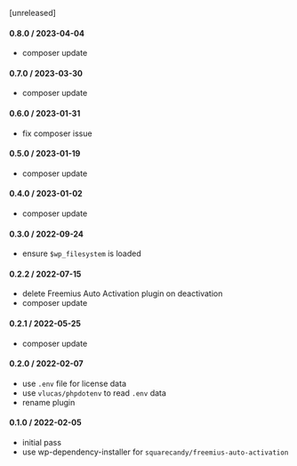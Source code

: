 [unreleased]

#### 0.8.0 / 2023-04-04
* composer update

#### 0.7.0 / 2023-03-30
* composer update

#### 0.6.0 / 2023-01-31
* fix composer issue

#### 0.5.0 / 2023-01-19
* composer update

#### 0.4.0 / 2023-01-02
* composer update

#### 0.3.0 / 2022-09-24
* ensure `$wp_filesystem` is loaded

#### 0.2.2 / 2022-07-15
* delete Freemius Auto Activation plugin on deactivation
* composer update

#### 0.2.1 / 2022-05-25
* composer update

#### 0.2.0 / 2022-02-07
* use `.env` file for license data
* use `vlucas/phpdotenv` to read `.env` data
* rename plugin

#### 0.1.0 / 2022-02-05
* initial pass
* use wp-dependency-installer for `squarecandy/freemius-auto-activation`
